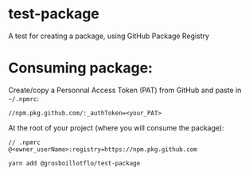 # test-package
A test for creating a package, using GitHub Package Registry

# Consuming package:

Create/copy a Personnal Access Token (PAT) from GitHub and paste in `~/.npmrc`:

```shell
//npm.pkg.github.com/:_authToken=<your_PAT>
```

At the root of your project (where you will consume the package):

```.npm
// .npmrc
@<owner_userName>:registry=https://npm.pkg.github.com
```

```shell
yarn add @grosboillotflo/test-package
```
